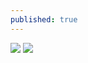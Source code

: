 ```yaml
---
published: true
---
```

![](https://raw.githubusercontent.com/io-hack/io-hack.github.io/master/dl/499IMG1.jpg)
![](https://raw.githubusercontent.com/io-hack/io-hack.github.io/master/dl/499IMG2.jpg)
